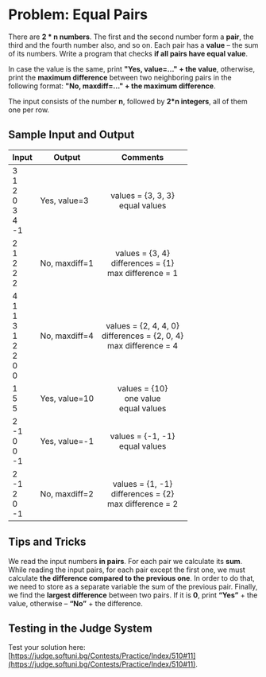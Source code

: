 # Problem: Equal Pairs

There are **2 \* n numbers**. The first and the second number form a **pair**, the third and the fourth number also, and so on. Each pair has a **value** – the sum of its numbers. Write a program that checks **if all pairs have equal value**.

In case the value is the same, print **"Yes, value=…" + the value**, otherwise, print the **maximum difference** between two neighboring pairs in the following format: **"No, maxdiff=…" + the maximum difference**. 

The input consists of the number **n**, followed by **2*n integers**, all of them one per row.

## Sample Input and Output

| Input | Output | Comments |
| --- | --- | :---: | 
| 3<br>1<br>2<br>0<br>3<br>4<br>-1| Yes, value=3 | values = {3, 3, 3}<br>equal values | 
| 2<br>1<br>2<br>2<br>2 | No, maxdiff=1 | values = {3, 4}<br>differences = {1}<br>max difference = 1 |
| 4<br>1<br>1<br>3<br>1<br>2<br>2<br>0<br>0 | No, maxdiff=4 | values = {2, 4, 4, 0}<br>differences = {2, 0, 4}<br>max difference = 4 |
| 1<br>5<br>5 | Yes, value=10 | values = {10}<br>one value<br>equal values |
| 2<br>-1<br>0<br>0<br>-1 | Yes, value=-1 | values = {-1, -1}<br>equal values | 
| 2<br>-1<br>2<br>0<br>-1 | No, maxdiff=2 | values = {1, -1}<br>differences = {2}<br>max difference = 2 |

## Tips and Tricks

We read the input numbers **in pairs**. For each pair we calculate its **sum**. While reading the input pairs, for each pair except the first one, we must calculate **the difference compared to the previous one**. In order to do that, we need to store as a separate variable the sum of the previous pair. Finally, we find the **largest difference** between two pairs. If it is **0**, print **“Yes”** + the value, otherwise – **“No”** + the difference.

## Testing in the Judge System

Test your solution here: [https://judge.softuni.bg/Contests/Practice/Index/510#11](https://judge.softuni.bg/Contests/Practice/Index/510#11).
